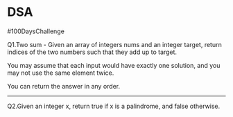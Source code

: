 # DSA
#100DaysChallenge


Q1.Two sum - Given an array of integers nums and an integer target, return indices of the two numbers such that they add up to target.

You may assume that each input would have exactly one solution, and you may not use the same element twice.

You can return the answer in any order.
<hr>

Q2.Given an integer x, return true if x is a palindrome, and false otherwise.
